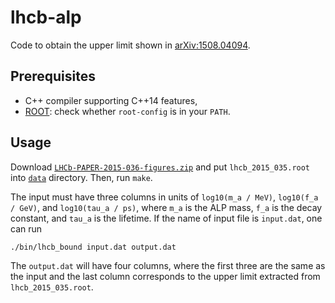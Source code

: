 # lhcb-alp

Code to obtain the upper limit shown in [arXiv:1508.04094](https://arxiv.org/abs/1508.04094).

## Prerequisites

* C++ compiler supporting C++14 features,
* [ROOT](https://root.cern.ch): check whether `root-config` is in your `PATH`.

## Usage

Download [`LHCb-PAPER-2015-036-figures.zip`](https://cds.cern.ch/record/2045144/files/LHCb-PAPER-2015-036-figures.zip) and put `lhcb_2015_035.root` into [`data`](data) directory. Then, run `make`.

The input must have three columns in units of `log10(m_a / MeV)`, `log10(f_a / GeV)`, and `log10(tau_a / ps)`, where `m_a` is the ALP mass, `f_a` is the decay constant, and `tau_a` is the lifetime. If the name of input file is `input.dat`, one can run

```
./bin/lhcb_bound input.dat output.dat
```

The `output.dat` will have four columns, where the first three are the same as the input and the last column corresponds to the upper limit extracted from `lhcb_2015_035.root`.
